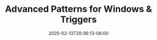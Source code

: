---
title: 'Advanced Patterns for Windows & Triggers'
date: 2025-02-13T20:36:13-06:00
speakers:
 - Ahmet Altay
 - Reza Rokni
time_start: 2021-04-16T15:30:00.000Z
time_end:   2021-04-16T15:50:00.000Z
video: https://youtu.be/o7j7Ffp-1uw
weight: 9

---